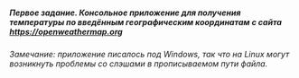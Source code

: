 ##### Первое задание. Консольное приложение для получения температуры по введённым географическим координатам с сайта https://openweathermap.org

######  Замечание: приложение писалось под Windows, так что на Linux могут возникнуть проблемы со слэшами в прописываемом пути файла.
